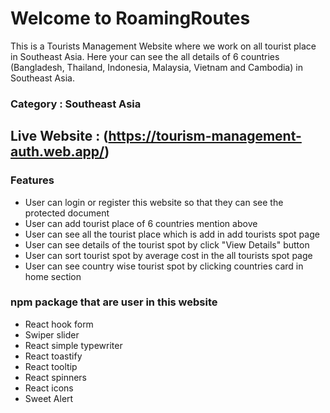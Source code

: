 # Welcome to RoamingRoutes

This is a Tourists Management Website where we work on all tourist place in Southeast Asia. Here your can see the all details of 6 countries (Bangladesh, Thailand, Indonesia, Malaysia, Vietnam and Cambodia) in Southeast Asia.

### Category : Southeast Asia

## Live Website : (https://tourism-management-auth.web.app/)

### Features

- User can login or register this website so that they can see the protected document
- User can add tourist place of 6 countries mention above
- User can see all the tourist place which is add in add tourists spot page
- User can see details of the tourist spot by click "View Details" button
- User can sort tourist spot by average cost in the all tourists spot page
- User can see country wise tourist spot by clicking countries card in home section

### npm package that are user in this website

- React hook form
- Swiper slider
- React simple typewriter
- React toastify
- React tooltip
- React spinners
- React icons
- Sweet Alert
